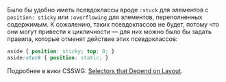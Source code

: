 Было бы удобно иметь псевдоклассы вроде `:stuck` для элементов с `position: sticky` или `:overflowing` для элементов, переполненных содержимым. К сожалению, таких псевдоклассов не будет, потому что они могут привести к цикличности — для них можно было бы задать правила, которые отменят действие этих псевдоклассов:

```css
aside { position: sticky; top: 0; }
aside:stuck { position: static; }
```

Подробнее в вики CSSWG: [Selectors that Depend on Layout](https://wiki.csswg.org/faq#selectors-that-depend-on-layout).
